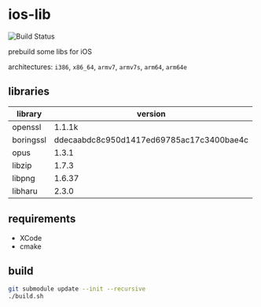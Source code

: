 # ios-lib
![Build Status](https://github.com/damaex/ios-lib/actions/workflows/build.yml/badge.svg)

prebuild some libs for iOS

architectures: `i386`, `x86_64`, `armv7`, `armv7s`, `arm64`, `arm64e`

## libraries

| library   | version                                  |
| --------- | ---------------------------------------- |
| openssl   | 1.1.1k                                   |
| boringssl | ddecaabdc8c950d1417ed69785ac17c3400bae4c |
| opus      | 1.3.1                                    |
| libzip    | 1.7.3                                    |
| libpng    | 1.6.37                                   |
| libharu   | 2.3.0                                    |

## requirements
- XCode
- cmake

## build
```bash
git submodule update --init --recursive
./build.sh
```
